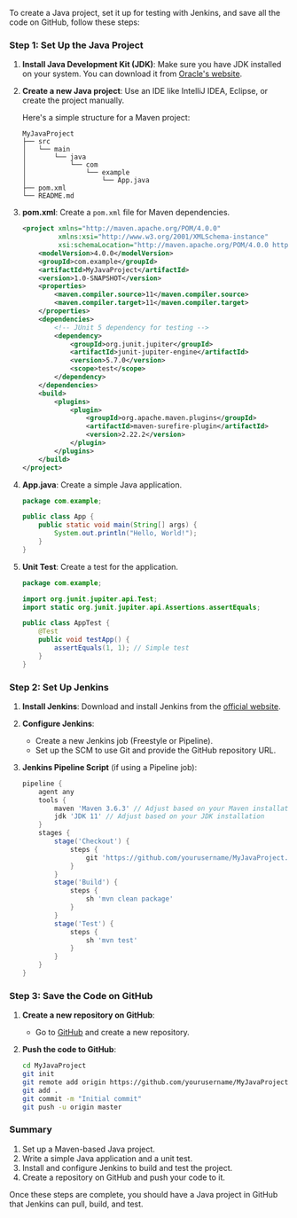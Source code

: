 To create a Java project, set it up for testing with Jenkins, and save all the code on GitHub, follow these steps:

### Step 1: Set Up the Java Project

1. **Install Java Development Kit (JDK)**:
   Make sure you have JDK installed on your system. You can download it from [Oracle's website](https://www.oracle.com/java/technologies/javase-jdk11-downloads.html).

2. **Create a new Java project**:
   Use an IDE like IntelliJ IDEA, Eclipse, or create the project manually.

   Here's a simple structure for a Maven project:

   ```
   MyJavaProject
   ├── src
   │   └── main
   │       └── java
   │           └── com
   │               └── example
   │                   └── App.java
   ├── pom.xml
   └── README.md
   ```

3. **pom.xml**:
   Create a `pom.xml` file for Maven dependencies.

   ```xml
   <project xmlns="http://maven.apache.org/POM/4.0.0"
            xmlns:xsi="http://www.w3.org/2001/XMLSchema-instance"
            xsi:schemaLocation="http://maven.apache.org/POM/4.0.0 http://maven.apache.org/xsd/maven-4.0.0.xsd">
       <modelVersion>4.0.0</modelVersion>
       <groupId>com.example</groupId>
       <artifactId>MyJavaProject</artifactId>
       <version>1.0-SNAPSHOT</version>
       <properties>
           <maven.compiler.source>11</maven.compiler.source>
           <maven.compiler.target>11</maven.compiler.target>
       </properties>
       <dependencies>
           <!-- JUnit 5 dependency for testing -->
           <dependency>
               <groupId>org.junit.jupiter</groupId>
               <artifactId>junit-jupiter-engine</artifactId>
               <version>5.7.0</version>
               <scope>test</scope>
           </dependency>
       </dependencies>
       <build>
           <plugins>
               <plugin>
                   <groupId>org.apache.maven.plugins</groupId>
                   <artifactId>maven-surefire-plugin</artifactId>
                   <version>2.22.2</version>
               </plugin>
           </plugins>
       </build>
   </project>
   ```

4. **App.java**:
   Create a simple Java application.

   ```java
   package com.example;

   public class App {
       public static void main(String[] args) {
           System.out.println("Hello, World!");
       }
   }
   ```

5. **Unit Test**:
   Create a test for the application.

   ```java
   package com.example;

   import org.junit.jupiter.api.Test;
   import static org.junit.jupiter.api.Assertions.assertEquals;

   public class AppTest {
       @Test
       public void testApp() {
           assertEquals(1, 1); // Simple test
       }
   }
   ```

### Step 2: Set Up Jenkins

1. **Install Jenkins**:
   Download and install Jenkins from the [official website](https://www.jenkins.io/).

2. **Configure Jenkins**:
   - Create a new Jenkins job (Freestyle or Pipeline).
   - Set up the SCM to use Git and provide the GitHub repository URL.

3. **Jenkins Pipeline Script** (if using a Pipeline job):
   ```groovy
   pipeline {
       agent any
       tools {
           maven 'Maven 3.6.3' // Adjust based on your Maven installation
           jdk 'JDK 11' // Adjust based on your JDK installation
       }
       stages {
           stage('Checkout') {
               steps {
                   git 'https://github.com/yourusername/MyJavaProject.git'
               }
           }
           stage('Build') {
               steps {
                   sh 'mvn clean package'
               }
           }
           stage('Test') {
               steps {
                   sh 'mvn test'
               }
           }
       }
   }
   ```

### Step 3: Save the Code on GitHub

1. **Create a new repository on GitHub**:
   - Go to [GitHub](https://github.com/) and create a new repository.

2. **Push the code to GitHub**:
   ```bash
   cd MyJavaProject
   git init
   git remote add origin https://github.com/yourusername/MyJavaProject.git
   git add .
   git commit -m "Initial commit"
   git push -u origin master
   ```

### Summary

1. Set up a Maven-based Java project.
2. Write a simple Java application and a unit test.
3. Install and configure Jenkins to build and test the project.
4. Create a repository on GitHub and push your code to it.

Once these steps are complete, you should have a Java project in GitHub that Jenkins can pull, build, and test.
